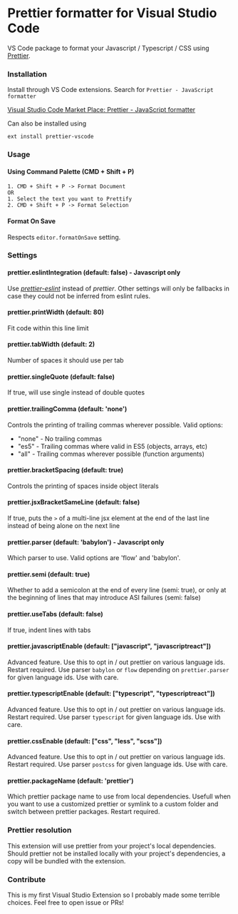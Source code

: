 # Prettier formatter for Visual Studio Code

VS Code package to format your Javascript / Typescript / CSS using [Prettier](https://github.com/prettier/prettier).

### Installation

Install through VS Code extensions. Search for `Prettier - JavaScript formatter`

[Visual Studio Code Market Place: Prettier - JavaScript formatter](https://marketplace.visualstudio.com/items?itemName=esbenp.prettier-vscode)

Can also be installed using 

```
ext install prettier-vscode
```

### Usage

#### Using Command Palette (CMD + Shift + P)

```
1. CMD + Shift + P -> Format Document
OR
1. Select the text you want to Prettify
2. CMD + Shift + P -> Format Selection
```

#### Format On Save

Respects `editor.formatOnSave` setting.

### Settings
#### prettier.eslintIntegration (default: false) - Javascript only
Use *[prettier-eslint](https://github.com/prettier/prettier-eslint)* instead of *prettier*.
Other settings will only be fallbacks in case they could not be inferred from eslint rules.

#### prettier.printWidth (default: 80)

Fit code within this line limit

#### prettier.tabWidth (default: 2)

Number of spaces it should use per tab

#### prettier.singleQuote (default: false)
If true, will use single instead of double quotes

#### prettier.trailingComma (default: 'none')
Controls the printing of trailing commas wherever possible. Valid options:
 - "none" - No trailing commas
 - "es5"  - Trailing commas where valid in ES5 (objects, arrays, etc)
 - "all"  - Trailing commas wherever possible (function arguments)

#### prettier.bracketSpacing (default: true)
Controls the printing of spaces inside object literals

#### prettier.jsxBracketSameLine (default: false)
If true, puts the `>` of a multi-line jsx element at the end of the last line instead of being alone on the next line

#### prettier.parser (default: 'babylon') - Javascript only
Which parser to use. Valid options are 'flow' and 'babylon'.

#### prettier.semi (default: true)
Whether to add a semicolon at the end of every line (semi: true),
or only at the beginning of lines that may introduce ASI failures (semi: false)

#### prettier.useTabs (default: false)
If true, indent lines with tabs

#### prettier.javascriptEnable (default: ["javascript", "javascriptreact"])
Advanced feature. Use this to opt in / out prettier on various language ids. Restart required.
Use parser `babylon` or `flow` depending on `prettier.parser` for given language ids.
Use with care.

#### prettier.typescriptEnable (default: ["typescript", "typescriptreact"])
Advanced feature. Use this to opt in / out prettier on various language ids. Restart required.
Use parser `typescript` for given language ids.
Use with care.

#### prettier.cssEnable (default: ["css", "less", "scss"])
Advanced feature. Use this to opt in / out prettier on various language ids. Restart required.
Use parser `postcss` for given language ids.
Use with care.

#### prettier.packageName (default: 'prettier') 
Which prettier package name to use from local dependencies. Usefull when you want to use a customized prettier or symlink to a custom folder and switch between prettier packages. Restart required.

### Prettier resolution
This extension will use prettier from your project's local dependencies. Should prettier not be installed locally with your project's dependencies, a copy will be bundled with the extension. 

### Contribute

This is my first Visual Studio Extension so I probably made some terrible choices. Feel free to open issue or PRs!
